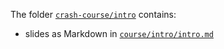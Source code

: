 The folder [`crash-course/intro`](https://github.com/RISE-UNIBAS/clean-code/tree/main/crash-course/intro) contains:
- slides as Markdown in [`course/intro/intro.md`](https://github.com/RISE-UNIBAS/clean-code/tree/main/course/intro/intro.md) 
